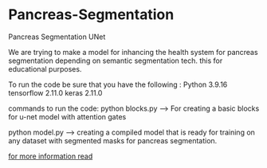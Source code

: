 # Pancreas-Segmentation
Pancreas Segmentation UNet


We are trying to make a model for inhancing the health system for pancreas segmentation depending on semantic segmentation tech. this for educational purposes.

To run the code be sure that you have the following :
Python 3.9.16
tensorflow 2.11.0
keras 2.11.0


commands to run the code:
python blocks.py --> For creating a basic blocks for u-net model with attention gates 

python model.py --> creating a compiled model that is ready for training on any dataset with segmented masks for pancreas segmentation.

[for more information read](https://iq.opengenus.org/p/e1b95e32-982c-4a7a-8998-3aefd00b0ab1/)


